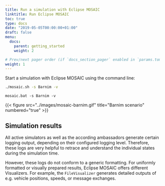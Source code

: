 ```yaml
---
title: Run a simulation with Eclipse MOSAIC
linktitle: Run Eclipse MOSAIC
toc: true
type: docs
date: "2019-05-05T00:00:00+01:00"
draft: false
menu:
  docs:
    parent: getting_started
    weight: 2

# Prev/next pager order (if `docs_section_pager` enabled in `params.toml`)
weight: 1
---
```


Start a simulation with Eclipse MOSAIC using the command line:

```bash
./mosaic.sh -s Barnim -v
```

```dos
mosaic.bat -s Barnim -v
```

{{< figure src="../images/mosaic-barnim.gif" title="Barnim scenario" numbered="true" >}}

## Simulation results

All active simulators as well as the according ambassadors generate certain logging output, depending on their configured logging level.
Therefore, these logs are very helpful to retrace and understand the individual states during the simulation time.

However, these logs do not conform to a generic formatting. For uniformly formatted or visually prepared results,
Eclipse MOSAIC offers different Visualizers. For example, the `FileVisualizer` generates detailed outputs of e.g. vehicle positions, speeds, or message exchanges.

